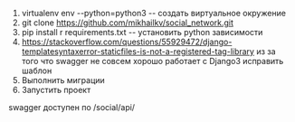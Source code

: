 1. virtualenv env --python=python3 -- создать виртуальное окружение
2. git clone https://github.com/mikhailkv/social_network.git
3. pip install r requirements.txt -- установить python зависимости
4. https://stackoverflow.com/questions/55929472/django-templatesyntaxerror-staticfiles-is-not-a-registered-tag-library из за того что swagger не совсем хорошо работает с Django3 исправить шаблон 
5. Выполнить миграции
6. Запустить проект

swagger доступен по /social/api/
